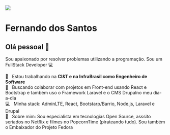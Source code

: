 <img width="auto" src="https://fedoraproject.org/w/uploads/c/c5/Artwork_PromoBanners_fedora-by-night-banner.png">


# Fernando dos Santos

## Olá pessoal 👋
Sou apaixonado por resolver problemas utilizando a programação.
Sou um FullStack Developer :computer:

 :rocket:  &nbsp; Estou trabalhando na **CI&T e na InfraBrasil como Engenheiro de Software**
 <br/> :purple_heart: &nbsp; Buscando colaborar com projetos em Front-end usando React e Bootstrap e também uso o Framework Laravel e o CMS Drupalno meu dia-a-dia
 <br/> :computer: &nbsp; Minha stack: AdminLTE, React, Bootstarp/Barrio, Node.js, Laravel e Drupal
 <br/> 💬  &nbsp; Sobre mim: Sou especialista em tecnologias Open Source, asssito seriados no Netflix e filmes no PopcornTime (pirateando tudo). Sou também o Embaixador do Projeto Fedora
